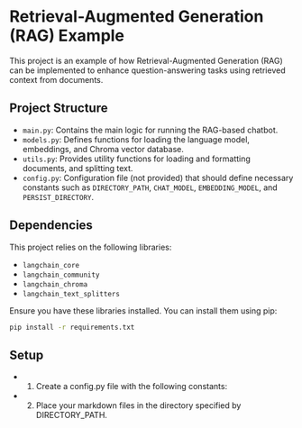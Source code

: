 # Retrieval-Augmented Generation (RAG) Example

This project is an example of how Retrieval-Augmented Generation (RAG) can be implemented to enhance question-answering tasks using retrieved context from documents.

## Project Structure

- `main.py`: Contains the main logic for running the RAG-based chatbot.
- `models.py`: Defines functions for loading the language model, embeddings, and Chroma vector database.
- `utils.py`: Provides utility functions for loading and formatting documents, and splitting text.
- `config.py`: Configuration file (not provided) that should define necessary constants such as `DIRECTORY_PATH`, `CHAT_MODEL`, `EMBEDDING_MODEL`, and `PERSIST_DIRECTORY`.

## Dependencies

This project relies on the following libraries:

- `langchain_core`
- `langchain_community`
- `langchain_chroma`
- `langchain_text_splitters`

Ensure you have these libraries installed. You can install them using pip:

```bash
pip install -r requirements.txt
```
## Setup

- 1. Create a config.py file with the following constants:
- 2. Place your markdown files in the directory specified by DIRECTORY_PATH.
